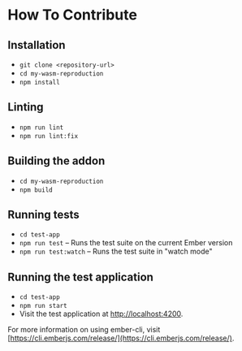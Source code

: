 # How To Contribute

## Installation

* `git clone <repository-url>`
* `cd my-wasm-reproduction`
* `npm install`

## Linting

* `npm run lint`
* `npm run lint:fix`

## Building the addon

* `cd my-wasm-reproduction`
* `npm build`

## Running tests

* `cd test-app`
* `npm run test` – Runs the test suite on the current Ember version
* `npm run test:watch` – Runs the test suite in "watch mode"

## Running the test application

* `cd test-app`
* `npm run start`
* Visit the test application at [http://localhost:4200](http://localhost:4200).

For more information on using ember-cli, visit [https://cli.emberjs.com/release/](https://cli.emberjs.com/release/).
